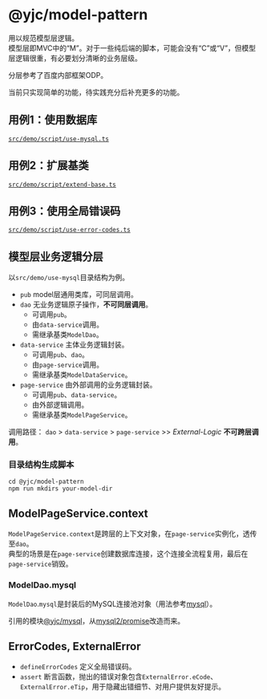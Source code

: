# @yjc/model-pattern

用以规范模型层逻辑。\
模型层即MVC中的“M”。对于一些纯后端的脚本，可能会没有“C”或“V”，但模型层逻辑很重，有必要划分清晰的业务层级。

分层参考了百度内部框架ODP。

当前只实现简单的功能，待实践充分后补充更多的功能。

## 用例1：使用数据库

[`src/demo/script/use-mysql.ts`](https://github.com/yangjc/node-model-pattern/blob/master/src/demo/script/use-mysql.ts)

## 用例2：扩展基类

[`src/demo/script/extend-base.ts`](https://github.com/yangjc/node-model-pattern/blob/master/src/demo/script/extend-base.ts)

## 用例3：使用全局错误码

[`src/demo/script/use-error-codes.ts`](https://github.com/yangjc/node-model-pattern/blob/master/src/demo/script/use-error-codes.ts)

## 模型层业务逻辑分层

以`src/demo/use-mysql`目录结构为例。

* `pub` model层通用类库，可同层调用。
* `dao` 无业务逻辑原子操作，**不可同层调用**。
    * 可调用`pub`。
    * 由`data-service`调用。
    * 需继承基类`ModelDao`。
* `data-service` 主体业务逻辑封装。
    * 可调用`pub`、`dao`。
    * 由`page-service`调用。
    * 需继承基类`ModelDataService`。
* `page-service` 由外部调用的业务逻辑封装。
    * 可调用`pub`、`data-service`。
    * 由外部逻辑调用。
    * 需继承基类`ModelPageService`。

调用路径： `dao` > `data-service` > `page-service` >> _External-Logic_ **不可跨层调用**。

### 目录结构生成脚本

    cd @yjc/model-pattern
    npm run mkdirs your-model-dir

## ModelPageService.context

`ModelPageService.context`是跨层的上下文对象，在`page-service`实例化，透传至`dao`。\
典型的场景是在`page-service`创建数据库连接，这个连接全流程复用，最后在`page-service`销毁。

### ModelDao.mysql

`ModelDao`.`mysql`是封装后的MySQL连接池对象（用法参考[mysql](https://www.npmjs.com/package/mysql#pooling-connections)）。

引用的模块[@yjc/mysql](https://www.npmjs.com/package/@yjc/mysql)，从[mysql2/promise](https://www.npmjs.com/package/mysql2#using-promise-wrapper)改造而来。

## ErrorCodes, ExternalError

* `defineErrorCodes` 定义全局错误码。
* `assert` 断言函数，抛出的错误对象包含`ExternalError.eCode`、`ExternalError.eTip`，用于隐藏出错细节、对用户提供友好提示。
